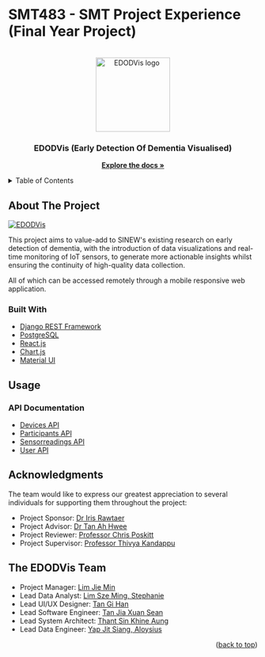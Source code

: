 # SMT483 - SMT Project Experience (Final Year Project)

<div id="top"></div>

<!-- PROJECT LOGO -->

<br />
<div align="center">
  <img width=150px src="https://i.imgur.com/DuI6kTy.jpg" title="EDODVis logo" />
  <h3 align="center">EDODVis (Early Detection Of Dementia Visualised)</h3>
  <p align="center">
    <a href="https://edodvis.stoplight.io/docs/edodvis/YXBpOjQ0MTc4Nzc4-devices"><strong>Explore the docs »</strong></a>
  </p>
</div>

<!-- TABLE OF CONTENTS -->
<details>
  <summary>Table of Contents</summary>
  <ol>
    <li>
      <a href="#about-the-project">About The Project</a>
      <ul>
        <li><a href="#built-with">Built With</a></li>
      </ul>
    </li>
    <li><a href="#usage">Usage</a></li>
    <li><a href="#acknowledgments">Acknowledgments</a></li>
    <li><a href="#team">The EDODVis Team</a></li>
  </ol>
</details>

## About The Project

[![EDODVis][product-screenshot]](https://i.imgur.com/uYFiJhE.png)

This project aims to value-add to SINEW's existing research on early detection of dementia, with the introduction of data visualizations and real-time monitoring of IoT sensors, to generate more actionable insights whilst ensuring the continuity of high-quality data collection.

All of which can be accessed remotely through a mobile responsive web application.

### Built With

- [Django REST Framework](https://www.django-rest-framework.org/)
- [PostgreSQL](https://www.postgresql.org/)
- [React.js](https://reactjs.org/)
- [Chart.js](https://www.chartjs.org/)
- [Material UI](https://mui.com)

## Usage

### API Documentation

- [Devices API](https://edodvis.stoplight.io/docs/edodvis/YXBpOjQ0MTc4Nzc4-devices)
- [Participants API](https://edodvis.stoplight.io/docs/edodvis/YXBpOjQ3NjI4ODk1-participants)
- [Sensorreadings API](https://edodvis.stoplight.io/docs/edodvis/YXBpOjQ3NjI4ODk2-sensorreading)
- [User API](https://edodvis.stoplight.io/docs/edodvis/YXBpOjQ3NjI4ODk3-user)

<div id="acknowledgments">

## Acknowledgments

The team would like to express our greatest appreciation to several individuals for supporting them throughout the project:

- Project Sponsor: [Dr Iris Rawtaer](https://www.singhealth.com.sg/profile/iris-rawtaer)
- Project Advisor: [Dr Tan Ah Hwee](https://faculty.smu.edu.sg/profile/tan-ah-hwee-546)
- Project Reviewer: [Professor Chris Poskitt](https://faculty.smu.edu.sg/profile/chris-poskitt-331)
- Project Supervisor: [Professor Thivya Kandappu](https://faculty.smu.edu.sg/profile/thivya-kandappu-541)
</div>

<div id="team">

## The EDODVis Team

- Project Manager: [Lim Jie Min](https://www.linkedin.com/in/limjieminn/)
- Lead Data Analyst: [Lim Sze Ming, Stephanie](https://www.linkedin.com/in/stephanie-lim-sze-ming/)
- Lead UI/UX Designer: [Tan Gi Han](https://www.linkedin.com/in/gi-han-tan/)
- Lead Software Engineer: [Tan Jia Xuan Sean](https://www.linkedin.com/in/sean-tan-jx/)
- Lead System Architect: [Thant Sin Khine Aung](https://www.linkedin.com/in/sinka97/)
- Lead Data Engineer: [Yap Jit Siang, Aloysius](https://www.linkedin.com/in/yap-jit-siang-aloysius-633222192/)
</div>
<p align="right">(<a href="#top">back to top</a>)</p>

[product-screenshot]: https://i.imgur.com/uYFiJhE.png
